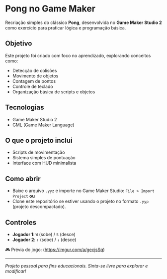 # Pong no Game Maker 

Recriação simples do clássico **Pong**, desenvolvida no **Game Maker Studio 2** como exercício para praticar lógica e programação básica.

## Objetivo

Este projeto foi criado com foco no aprendizado, explorando conceitos como:

- Detecção de colisões
- Movimento de objetos
- Contagem de pontos
- Controle de teclado
- Organização básica de scripts e objetos

## Tecnologias

- Game Maker Studio 2
- GML (Game Maker Language)

## O que o projeto inclui

- Scripts de movimentação
- Sistema simples de pontuação
- Interface com HUD minimalista

## Como abrir

- Baixe o arquivo `.yyz` e importe no Game Maker Studio: `File > Import Project`
**ou**
- Clone este repositório se estiver usando o projeto no formato `.yyp` (projeto descompactado).

## Controles

- **Jogador 1**: `W` (sobe) / `S` (desce)  
- **Jogador 2**: `↑` (sobe) / `↓` (desce)
  

🎮 Prévia do jogo: (https://imgur.com/a/gecjsSq)


---

*Projeto pessoal para fins educacionais. Sinta-se livre para explorar e modificar!*
